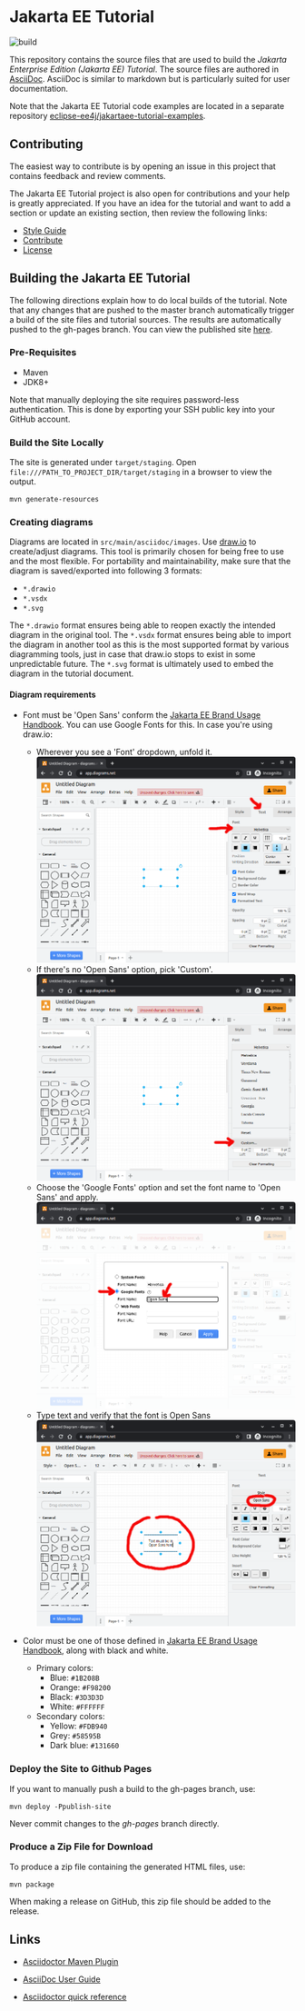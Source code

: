 # Jakarta EE Tutorial

![ build](https://github.com/eclipse-ee4j/jakartaee-tutorial/workflows/build/badge.svg)

This repository contains the source files that are used to build the
_Jakarta Enterprise Edition (Jakarta EE) Tutorial_. The source files
are authored in [AsciiDoc](http://asciidoc.org/).  AsciiDoc is similar
to markdown but is particularly suited for user documentation.  

Note that the Jakarta EE Tutorial code examples are located in a
separate repository
[eclipse-ee4j/jakartaee-tutorial-examples](https://github.com/eclipse-ee4j/jakartaee-tutorial-examples).

## Contributing
The easiest way to contribute is by opening an issue in this project
that contains feedback and review comments.

The Jakarta EE Tutorial project is also open for contributions and your
help is greatly appreciated. If you have an idea for the tutorial and
want to add a section or update an existing section, then review the
following links:

* [Style Guide](STYLE_GUIDE.adoc)
* [Contribute](CONTRIBUTING.md)
* [License](LICENSE.md)

## Building the Jakarta EE Tutorial

The following directions explain how to do local builds of the
tutorial. Note that any changes that are pushed to the master branch
automatically trigger a build of the site files and tutorial sources.
The results are automatically pushed to the gh-pages branch. You can
view the published site
[here](https://eclipse-ee4j.github.io/jakartaee-tutorial).

### Pre-Requisites

- Maven
- JDK8+

Note that manually deploying the site requires password-less
authentication. This is done by exporting your SSH public key into your
GitHub account.

### Build the Site Locally

The site is generated under `target/staging`. Open
`file:///PATH_TO_PROJECT_DIR/target/staging` in a browser to view the
output.

```
mvn generate-resources
```

### Creating diagrams

Diagrams are located in `src/main/asciidoc/images`.
Use [draw.io](https://draw.io) to create/adjust diagrams.
This tool is primarily chosen for being free to use and the most flexible.
For portability and maintainability, make sure that the diagram is saved/exported into following 3 formats:
- `*.drawio`
- `*.vsdx`
- `*.svg`

The `*.drawio` format ensures being able to reopen exactly the intended diagram in the original tool.
The `*.vsdx` format ensures being able to import the diagram in another tool as this is the most supported format by various diagramming tools, just in case that draw.io stops to exist in some unpredictable future.
The `*.svg` format is ultimately used to embed the diagram in the tutorial document.

#### Diagram requirements

- Font must be 'Open Sans' conform the [Jakarta EE Brand Usage Handbook](https://jakarta.ee/legal/trademark_guidelines/jakarta-ee-branding-guidelines.pdf).
  You can use Google Fonts for this.
  In case you're using draw.io:
    - Wherever you see a 'Font' dropdown, unfold it.
        ![Select font](readme-images/drawio-font-1-select-font.png)
    - If there's no 'Open Sans' option, pick 'Custom'.
        ![Select custom](readme-images/drawio-font-2-select-custom.png)
    - Choose the 'Google Fonts' option and set the font name to 'Open Sans' and apply.
        ![Set Google Open Sans](readme-images/drawio-font-3-set-google-open-sans.png)
    - Type text and verify that the font is Open Sans
        ![Using Google Open Sans](readme-images/drawio-font-4-using-google-open-sans.png)

- Color must be one of those defined in [Jakarta EE Brand Usage Handbook](https://jakarta.ee/legal/trademark_guidelines/jakarta-ee-branding-guidelines.pdf), along with black and white.
    - Primary colors:
        - Blue: `#1B208B`
        - Orange: `#F98200`
        - Black: `#3D3D3D`
        - White: `#FFFFFF`
    - Secondary colors:
        - Yellow: `#FDB940`
        - Grey: `#58595B`
        - Dark blue: `#131660`


### Deploy the Site to Github Pages

If you want to manually push a build to the gh-pages branch, use:

```
mvn deploy -Ppublish-site
```
Never commit changes to the *gh-pages* branch directly.

### Produce a Zip File for Download

To produce a zip file containing the generated HTML files, use:

```
mvn package
```

When making a release on GitHub, this zip file should be added to the release.

## Links

- [Asciidoctor Maven Plugin](https://asciidoctor.org/docs/asciidoctor-maven-plugin/)

- [AsciiDoc User Guide](http://asciidoc.org/userguide.html)

- [Asciidoctor quick reference](http://asciidoctor.org/docs/asciidoc-syntax-quick-reference)
